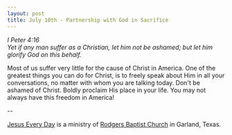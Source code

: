 ```yaml
---
layout: post
title: July 10th - Partnership with God in Sacrifice
---
```


_I Peter 4:16  
Yet if any man suffer as a Christian, let him not be ashamed; but
let him glorify God on this behalf._

Most of us suffer very little for the cause of Christ in America.
One of the greatest things you can do for Christ, is to freely speak
about Him in all your conversations, no matter with whom you are
talking today. Don't be ashamed of Christ. Boldly proclaim His place
in your life. You may not always have this freedom in America!

 --

<a href=http://jesuseveryday.net>Jesus Every Day</a> is a ministry of <a href=http://rodgersbaptist.net>Rodgers Baptist Church</a> in Garland, Texas.
